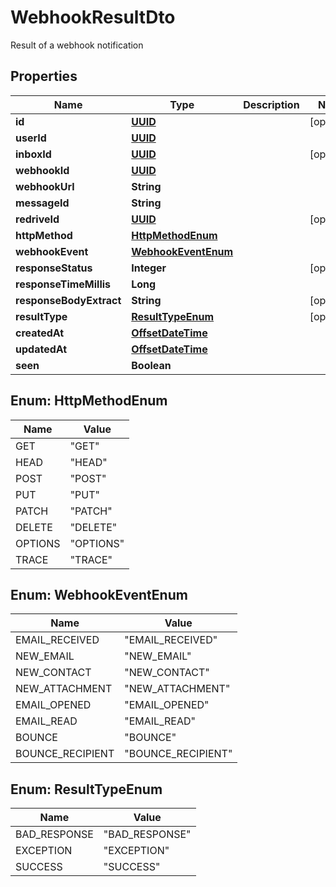 

# WebhookResultDto

Result of a webhook notification
## Properties

Name | Type | Description | Notes
------------ | ------------- | ------------- | -------------
**id** | [**UUID**](UUID) |  |  [optional]
**userId** | [**UUID**](UUID) |  | 
**inboxId** | [**UUID**](UUID) |  |  [optional]
**webhookId** | [**UUID**](UUID) |  | 
**webhookUrl** | **String** |  | 
**messageId** | **String** |  | 
**redriveId** | [**UUID**](UUID) |  |  [optional]
**httpMethod** | [**HttpMethodEnum**](#HttpMethodEnum) |  | 
**webhookEvent** | [**WebhookEventEnum**](#WebhookEventEnum) |  | 
**responseStatus** | **Integer** |  |  [optional]
**responseTimeMillis** | **Long** |  | 
**responseBodyExtract** | **String** |  |  [optional]
**resultType** | [**ResultTypeEnum**](#ResultTypeEnum) |  |  [optional]
**createdAt** | [**OffsetDateTime**](OffsetDateTime) |  | 
**updatedAt** | [**OffsetDateTime**](OffsetDateTime) |  | 
**seen** | **Boolean** |  | 



## Enum: HttpMethodEnum

Name | Value
---- | -----
GET | &quot;GET&quot;
HEAD | &quot;HEAD&quot;
POST | &quot;POST&quot;
PUT | &quot;PUT&quot;
PATCH | &quot;PATCH&quot;
DELETE | &quot;DELETE&quot;
OPTIONS | &quot;OPTIONS&quot;
TRACE | &quot;TRACE&quot;



## Enum: WebhookEventEnum

Name | Value
---- | -----
EMAIL_RECEIVED | &quot;EMAIL_RECEIVED&quot;
NEW_EMAIL | &quot;NEW_EMAIL&quot;
NEW_CONTACT | &quot;NEW_CONTACT&quot;
NEW_ATTACHMENT | &quot;NEW_ATTACHMENT&quot;
EMAIL_OPENED | &quot;EMAIL_OPENED&quot;
EMAIL_READ | &quot;EMAIL_READ&quot;
BOUNCE | &quot;BOUNCE&quot;
BOUNCE_RECIPIENT | &quot;BOUNCE_RECIPIENT&quot;



## Enum: ResultTypeEnum

Name | Value
---- | -----
BAD_RESPONSE | &quot;BAD_RESPONSE&quot;
EXCEPTION | &quot;EXCEPTION&quot;
SUCCESS | &quot;SUCCESS&quot;




